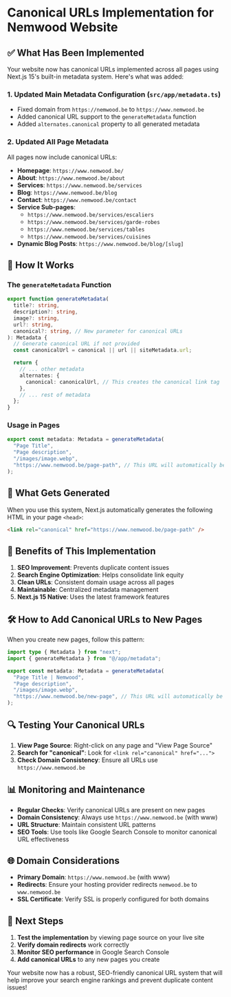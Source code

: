 # Canonical URLs Implementation for Nemwood Website

## ✅ What Has Been Implemented

Your website now has canonical URLs implemented across all pages using Next.js 15's built-in metadata system. Here's what was added:

### 1. **Updated Main Metadata Configuration** (`src/app/metadata.ts`)

- Fixed domain from `https://nemwood.be` to `https://www.nemwood.be`
- Added canonical URL support to the `generateMetadata` function
- Added `alternates.canonical` property to all generated metadata

### 2. **Updated All Page Metadata**

All pages now include canonical URLs:

- **Homepage**: `https://www.nemwood.be/`
- **About**: `https://www.nemwood.be/about`
- **Services**: `https://www.nemwood.be/services`
- **Blog**: `https://www.nemwood.be/blog`
- **Contact**: `https://www.nemwood.be/contact`
- **Service Sub-pages**:
  - `https://www.nemwood.be/services/escaliers`
  - `https://www.nemwood.be/services/garde-robes`
  - `https://www.nemwood.be/services/tables`
  - `https://www.nemwood.be/services/cuisines`
- **Dynamic Blog Posts**: `https://www.nemwood.be/blog/[slug]`

## 🔧 How It Works

### The `generateMetadata` Function

```typescript
export function generateMetadata(
  title?: string,
  description?: string,
  image?: string,
  url?: string,
  canonical?: string, // New parameter for canonical URLs
): Metadata {
  // Generate canonical URL if not provided
  const canonicalUrl = canonical || url || siteMetadata.url;

  return {
    // ... other metadata
    alternates: {
      canonical: canonicalUrl, // This creates the canonical link tag
    },
    // ... rest of metadata
  };
}
```

### Usage in Pages

```typescript
export const metadata: Metadata = generateMetadata(
  "Page Title",
  "Page description",
  "/images/image.webp",
  "https://www.nemwood.be/page-path", // This URL will automatically be used as the canonical URL
);
```

## 📱 What Gets Generated

When you use this system, Next.js automatically generates the following HTML in your page `<head>`:

```html
<link rel="canonical" href="https://www.nemwood.be/page-path" />
```

## 🚀 Benefits of This Implementation

1. **SEO Improvement**: Prevents duplicate content issues
2. **Search Engine Optimization**: Helps consolidate link equity
3. **Clean URLs**: Consistent domain usage across all pages
4. **Maintainable**: Centralized metadata management
5. **Next.js 15 Native**: Uses the latest framework features

## 🛠️ How to Add Canonical URLs to New Pages

When you create new pages, follow this pattern:

```typescript
import type { Metadata } from "next";
import { generateMetadata } from "@/app/metadata";

export const metadata: Metadata = generateMetadata(
  "Page Title | Nemwood",
  "Page description",
  "/images/image.webp",
  "https://www.nemwood.be/new-page", // This URL will automatically be used as the canonical URL
);
```

## 🔍 Testing Your Canonical URLs

1. **View Page Source**: Right-click on any page and "View Page Source"
2. **Search for "canonical"**: Look for `<link rel="canonical" href="...">`
3. **Check Domain Consistency**: Ensure all URLs use `https://www.nemwood.be`

## 📊 Monitoring and Maintenance

- **Regular Checks**: Verify canonical URLs are present on new pages
- **Domain Consistency**: Always use `https://www.nemwood.be` (with www)
- **URL Structure**: Maintain consistent URL patterns
- **SEO Tools**: Use tools like Google Search Console to monitor canonical URL effectiveness

## 🌐 Domain Considerations

- **Primary Domain**: `https://www.nemwood.be` (with www)
- **Redirects**: Ensure your hosting provider redirects `nemwood.be` to `www.nemwood.be`
- **SSL Certificate**: Verify SSL is properly configured for both domains

## 📝 Next Steps

1. **Test the implementation** by viewing page source on your live site
2. **Verify domain redirects** work correctly
3. **Monitor SEO performance** in Google Search Console
4. **Add canonical URLs** to any new pages you create

Your website now has a robust, SEO-friendly canonical URL system that will help improve your search engine rankings and prevent duplicate content issues!
